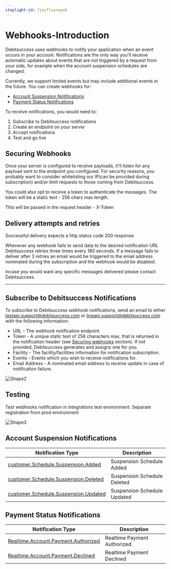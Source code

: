 ```yaml
---
stoplight-id: 7jezflxyrmyo9
---
```


# Webhooks-Introduction


Debitsuccess uses webhooks to notify your application when an event occurs in your account. Notifications are the only way you&#39;ll receive automatic updates about events that are not triggered by a request from your side, for example when the account suspension schedules are changed.

Currently, we support limited events but may include additional events in the future. You can create webhooks for:

- [Account Suspension Notifications](https://debitsuccess.atlassian.net/wiki/spaces/DDE/pages/1257473235/Webhooks#Account-Suspension-Notifications)
- [Payment Status Notifications](https://debitsuccess.atlassian.net/wiki/spaces/DDE/pages/1257473235/Webhooks#Payment-Status-Notifications)

To receive notifications, you would need to:

1. Subscribe to Debitsuccess notifications
2. Create an endpoint on your server
3. Accept notifications
4. Test and go live

## Securing Webhooks

Once your server is configured to receive payloads, it&#39;ll listen for any payload sent to the endpoint you configured. For security reasons, you probably want to consider whitelisting our IP(can be provided during subscription) and/or limit requests to those coming from Debitsuccess.

You could also opt to receive a token to authenticate the messages. The token will be a static text - 256 chars max length.

This will be passed in the request header - X-Token

## Delivery attempts and retries

Successful delivery expects a http status code 200 response

Whenever any webhook fails to send data to the desired notification URL Debitsuccess retries three times every 180 seconds. If a message fails to deliver after 3 retries an email would be triggered to the email address nominated during the subscription and the webhook would be disabled.

Incase you would want any specific messages delivered please contact Debitsuccess.

---

## Subscribe to Debitsuccess Notifications

To subscribe to Debitsuccess webhook notifications, send an email to either [testapi.support@debitsuccess.com](mailto:testapi.support@debitsuccess.com) or [liveapi.support@debitsuccess.com](mailto:testapi.support@debitsuccess.com) with the following information:

- URL - The webhook notification endpoint.
- Token - A unique static text of 256 characters max, that is returned in the notification header (see [Securing webhooks](https://debitsuccess.atlassian.net/wiki/spaces/DDE/pages/1257473235/Webhooks#Securing-Webhooks) section). If not provided, Debitsuccess generates and assigns one for you.
- Facility - The facility/facilities information for notification subscription.
- Events - Events which you wish to receive notifications for.
- Email Address - A nominated email address to receive update in case of notification failure.

![Shape2](RackMultipart20220524-1-otweac_html_237499165a11f2b9.gif)

## Testing

Test webhooks notification in integrations test environment. Separate registration from prod environment

![Shape3](RackMultipart20220524-1-otweac_html_237499165a11f2b9.gif)

## Account Suspension Notifications

| **Notification Type** | **Description** |
| --- | --- |
| [customer.Schedule.Suspension.Added](/C:/wiki/spaces/DDE/pages/2610561048/customer.Schedule.Suspension.Added) | Suspension Schedule Added |
| [customer.Schedule.Suspension.Deleted](/C:/wiki/spaces/DDE/pages/2610724871/customer.Schedule.Suspension.Deleted) | Suspension Schedule Deleted |
| [customer.Schedule.Suspension.Updated](/C:/wiki/spaces/DDE/pages/2610462754/customer.Schedule.Suspension.Updated) | Suspension Schedule Updated |

## Payment Status Notifications

| **Notification Type** | **Description** |
| --- | --- |
| [Realtime.Account.Payment.Authorized](/C:/wiki/spaces/DDE/pages/2610626598/Realtime.Account.Payment.Authorized) | Realtime Payment Authorized |
| [Realtime.Account.Payment.Declined](/C:/wiki/spaces/DDE/pages/2610135089/Realtime.Account.Payment.Declined) | Realtime Payment Declined |

